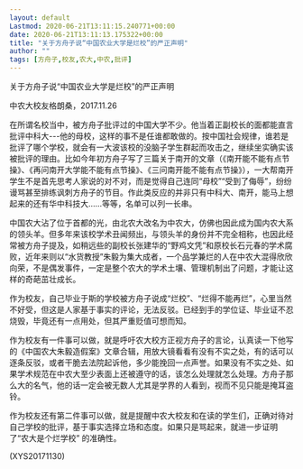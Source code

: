 ```yaml
---
layout: default
Lastmod: 2020-06-21T13:11:15.240771+00:00
date: 2020-06-21T13:11:13.175322+00:00
title: "关于方舟子说“中国农业大学是烂校”的严正声明"
author: ""
tags: [方舟子,校友,农大,中农,批评]
---
```


关于方舟子说“中国农业大学是烂校”的严正声明

中农大校友格朗桑，2017.11.26

在所谓名校当中，被方舟子批评过的中国大学不少。他当着正副校长的面都能直言批评中科大---他的母校，这样的事不是任谁都敢做的。按中国社会规律，谁若是批评了哪个学校，就会有一大波该校的没脑子学生群起而攻击之，继续坐实确实该被批评的理由。比如今年初方舟子写了三篇关于南开的文章（《南开能不能有点节操》、《再问南开大学能不能有点节操》、《三问南开能不能有点节操》），一大帮南开学生不是首先思考人家说的对不对，而是觉得自己连同“母校”“受到了侮辱”，纷纷谩骂甚至排练讽刺方舟子的节目。作此类反应的并非只有中科大、南开，能马上想起来的还有华中科技大……等等，名单可以列一长串。

中国农大沾了位于首都的光，由北农大改名为中农大，仿佛也因此成为国内农大系的领头羊。但多年来该校学术丑闻频出，与领头羊的身份并不完全相称，也因此经常被方舟子提及，如稍远些的副校长张建华的“野鸡文凭”和原校长石元春的学术腐败，近年来则以“水货教授”朱毅为集大成者，一个品学兼烂的人在中农大混得欣欣向荣，不是偶发事件，一定是整个农大的学术土壤、管理机制出了问题，才能让这样的奇葩茁壮成长。

作为校友，自己毕业于斯的学校被方舟子说成“烂校”、“烂得不能再烂”，心里当然不好受，但这是人家基于事实的评论，无法反驳。已经到手的学位证、毕业证不忍烧毁，毕竟还有一点用处，但其严重贬值可想而知。

作为校友有一件事可以做，就是呼吁农大校方正视方舟子的言论，认真读一下他写的《中国农大朱毅造假案》文章合辑，用放大镜看看有没有不实之处，有的话可以逐条反驳，或者干脆去法院起诉他，多少能挽回一点声誉。如果没有不实之处、如果学术规范在中农大至少表面上还被遵守的话，该怎么处理就怎么处理。方舟子那么大的名气，他的话一定会被无数人尤其是学界的人看到，视而不见只能是掩耳盗铃。

作为校友还有第二件事可以做，就是提醒中农大校友和在读的学生们，正确对待对自己学校的批评，基于事实选择立场和态度。如果只是骂起来，就进一步证明了“农大是个烂学校” 的准确性。

(XYS20171130)


